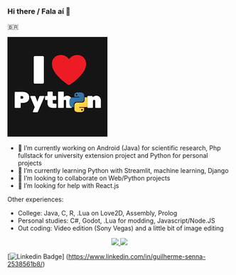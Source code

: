 ### Hi there / Fala aí 👋

🇧🇷

![Python image](python.png)

- 🔭 I’m currently working on Android (Java) for scientific research, Php fullstack for university extension project and Python for personal projects
- 🌱 I’m currently learning Python with Streamlit, machine learning, Django
- 👯 I’m looking to collaborate on Web/Python projects
- 🤔 I’m looking for help with React.js

Other experiences:

- College: Java, C, R, .Lua on Love2D, Assembly, Prolog
- Personal studies: C#, Godot, .Lua for modding, Javascript/Node.JS
- Out coding: Video edition (Sony Vegas) and a little bit of image editing


<p align="center">
<a href="https://github.com/GuilhermeSenna">
  <img height="180em" src="https://github-readme-stats-eight-theta.vercel.app/api?username=GuilhermeSenna&show_icons=true&theme=algolia&include_all_commits=true&count_private=true"/>
  <img height="180em" src="https://github-readme-stats-eight-theta.vercel.app/api/top-langs/?username=GuilhermeSenna&layout=compact&langs_count=8&theme=algolia"/>
</a>
</p>

[![Linkedin Badge](https://img.shields.io/badge/LinkedIn-0077B5?style=for-the-badge&logo=linkedin&logoColor=white&link=https://www.linkedin.com/in/guilherme-senna-2538561b8/)] (https://www.linkedin.com/in/guilherme-senna-2538561b8/)
